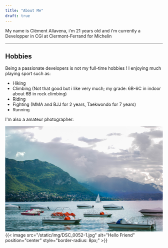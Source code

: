 ```yaml
---
title: "About Me"
draft: true
---
```


My name is Clément Allavena, i'm 21 years old and i'm currently a Developper in CGI at Clermont-Ferrand for Michelin

---------
Hobbies
---------

Being a passionate developers is not my full-time hobbies ! I enjoying much playing sport such as:
- Hiking
- Climbing (Not that good but i like very much; my grade: 6B-6C in indoor about 6B in rock climbing)
- Riding
- Fighting (MMA and BJJ for 2 years, Taekwondo for 7 years)
- Running

I'm also a amateur photographer:

![Annecy 2020](/static/img/DSC_0052-1.jpg)
{{< image src="/static/img/DSC_0052-1.jpg" alt="Hello Friend" position="center" style="border-radius: 8px;" >}}